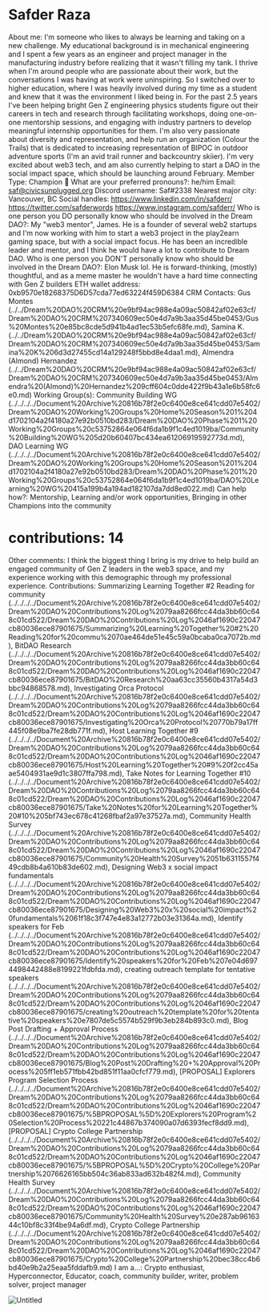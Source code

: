 # Safder Raza

About me: I'm someone who likes to always be learning and taking on a new challenge. My educational background is in mechanical engineering and I spent a few years as an engineer and project manager in the manufacturing industry before realizing that it wasn't filling my tank. I thrive when I'm around people who are passionate about their work, but the conversations I was having at work were uninspiring. So I switched over to higher education, where I was heavily involved during my time as a student and knew that it was the environment I liked being in. For the past 2.5 years I've been helping bright Gen Z engineering physics students figure out their careers in tech and research through facilitating workshops, doing one-on-one mentorship sessions, and engaging with industry partners to develop meaningful internship opportunities for them. I'm also very passionate about diversity and representation, and help run an organization (Colour the Trails) that is dedicated to increasing representation of BIPOC in outdoor adventure sports (I'm an avid trail runner and backcountry skiier). I'm very excited about web3 tech, and am also currently helping to start a DAO in the social impact space, which should be launching around February.
Member Type: Champion 🙌
What are your preferred pronouns?: he/him
Email: saf@civicsunplugged.org
Discord username: Saf#2338
Nearest major city: Vancouver, BC
Social handles: https://www.linkedin.com/in/safderr/  https://twitter.com/safderwords https://www.instagram.com/safderr/
Who is one person you DO personally know who should be involved in the Dream DAO?: My "web3 mentor", James. He is a founder of several web2 startups and I'm now working with him to start a web3 project in the play2earn gaming space, but with a social impact focus. He has been an incredible leader and mentor, and I think he would have a lot to contribute to Dream DAO.
Who is one person you DON'T personally know who should be involved in the Dream DAO?: Elon Musk lol. He is forward-thinking, (mostly) thoughtful, and as a meme master he wouldn't have a hard time connecting with Gen Z builders
ETH wallet address: 0xb9570e18268375D6D57cda77ed63224f459D6384
CRM Contacts: Gus Montes (../../Dream%20DAO%20CRM%20e9bf94ac988e4a09ac50842af02e63cf/Dream%20DAO%20CRM%207340609ec50e4d7a9b3aa35d45be0453/Gus%20Montes%20e85bc8cde5d941b4ad1ec53b5efc68fe.md), Samina K. (../../Dream%20DAO%20CRM%20e9bf94ac988e4a09ac50842af02e63cf/Dream%20DAO%20CRM%207340609ec50e4d7a9b3aa35d45be0453/Samina%20K%206d3d27455cd14a129248f5bbd8e4daa1.md), Almendra (Almond) Hernandez  (../../Dream%20DAO%20CRM%20e9bf94ac988e4a09ac50842af02e63cf/Dream%20DAO%20CRM%207340609ec50e4d7a9b3aa35d45be0453/Almendra%20(Almond)%20Hernandez%209cff604c0dde422f9b43a1e6b58fc6e0.md)
Working Group(s): Community Building WG (../../../../Document%20Archive%20816b78f2e0c6400e8ce641cdd07e5402/Dream%20DAO%20Working%20Groups%20Home%20Season%201%204d1702104a2f4180a27e92b0510bd283/Dream%20DAO%20Phase%201%20Working%20Groups%20c53752864e064f6da1b9f1c4ed1019ba/Community%20Building%20WG%205d20b60407bc434ea61206919592773d.md), DAO Learning WG (../../../../Document%20Archive%20816b78f2e0c6400e8ce641cdd07e5402/Dream%20DAO%20Working%20Groups%20Home%20Season%201%204d1702104a2f4180a27e92b0510bd283/Dream%20DAO%20Phase%201%20Working%20Groups%20c53752864e064f6da1b9f1c4ed1019ba/DAO%20Learning%20WG%20415a199b4a194ad182107da7dd8ed022.md)
Can help how?: Mentorship, Learning and/or work opportunities, Bringing in other Champions into the community
# contributions: 14
Other comments: I think the biggest thing I bring is my drive to help build an engaged community of Gen Z leaders in the web3 space, and my experience working with this demographic through my professional experience.
Contributions: Summarizing Learning Together #2 Reading for community (../../../../Document%20Archive%20816b78f2e0c6400e8ce641cdd07e5402/Dream%20DAO%20Contributions%20Log%2079aa8266fcc44da3bb60c648c01cd522/Dream%20DAO%20Contributions%20Log%2046af1690c22047cb80036ece87901675/Summarizing%20Learning%20Together%20#2%20Reading%20for%20commu%2070ae464de51e45c59a0bcaba0ca7072b.md), BitDAO Research (../../../../Document%20Archive%20816b78f2e0c6400e8ce641cdd07e5402/Dream%20DAO%20Contributions%20Log%2079aa8266fcc44da3bb60c648c01cd522/Dream%20DAO%20Contributions%20Log%2046af1690c22047cb80036ece87901675/BitDAO%20Research%20aa63cc35560b4317a54d3bbc94868578.md), Investigating Orca Protocol (../../../../Document%20Archive%20816b78f2e0c6400e8ce641cdd07e5402/Dream%20DAO%20Contributions%20Log%2079aa8266fcc44da3bb60c648c01cd522/Dream%20DAO%20Contributions%20Log%2046af1690c22047cb80036ece87901675/Investigating%20Orca%20Protocol%20770b79a17ff445f08e9ba7fe28db771f.md), Host Learning Together #9 (../../../../Document%20Archive%20816b78f2e0c6400e8ce641cdd07e5402/Dream%20DAO%20Contributions%20Log%2079aa8266fcc44da3bb60c648c01cd522/Dream%20DAO%20Contributions%20Log%2046af1690c22047cb80036ece87901675/Host%20Learning%20Together%20#9%20f2cc45aae5404931ae9d1c3807ffa798.md), Take Notes for Learning Together #10 (../../../../Document%20Archive%20816b78f2e0c6400e8ce641cdd07e5402/Dream%20DAO%20Contributions%20Log%2079aa8266fcc44da3bb60c648c01cd522/Dream%20DAO%20Contributions%20Log%2046af1690c22047cb80036ece87901675/Take%20Notes%20for%20Learning%20Together%20#10%205bf743ec678c41268fbaf2a97e37527a.md), Community Health Survey (../../../../Document%20Archive%20816b78f2e0c6400e8ce641cdd07e5402/Dream%20DAO%20Contributions%20Log%2079aa8266fcc44da3bb60c648c01cd522/Dream%20DAO%20Contributions%20Log%2046af1690c22047cb80036ece87901675/Community%20Health%20Survey%2051b6311557f449cdb8b4a610b83de602.md), Designing Web3 x social impact fundamentals (../../../../Document%20Archive%20816b78f2e0c6400e8ce641cdd07e5402/Dream%20DAO%20Contributions%20Log%2079aa8266fcc44da3bb60c648c01cd522/Dream%20DAO%20Contributions%20Log%2046af1690c22047cb80036ece87901675/Designing%20Web3%20x%20social%20impact%20fundamentals%2061f18c3f747e4e83a12772b03e31364a.md), Identify speakers for Feb (../../../../Document%20Archive%20816b78f2e0c6400e8ce641cdd07e5402/Dream%20DAO%20Contributions%20Log%2079aa8266fcc44da3bb60c648c01cd522/Dream%20DAO%20Contributions%20Log%2046af1690c22047cb80036ece87901675/Identify%20speakers%20for%20Feb%207e04d6974498442488e8199221fdbfda.md), creating outreach template for tentative speakers (../../../../Document%20Archive%20816b78f2e0c6400e8ce641cdd07e5402/Dream%20DAO%20Contributions%20Log%2079aa8266fcc44da3bb60c648c01cd522/Dream%20DAO%20Contributions%20Log%2046af1690c22047cb80036ece87901675/creating%20outreach%20template%20for%20tentative%20speakers%20e7807de5c5574b529f9b3eb284b893c0.md), Blog Post Drafting + Approval Process (../../../../Document%20Archive%20816b78f2e0c6400e8ce641cdd07e5402/Dream%20DAO%20Contributions%20Log%2079aa8266fcc44da3bb60c648c01cd522/Dream%20DAO%20Contributions%20Log%2046af1690c22047cb80036ece87901675/Blog%20Post%20Drafting%20+%20Approval%20Process%205ff1eb571fbb42bd851f11aa0cfcf779.md), [PROPOSAL] Explorers Program Selection Process  (../../../../Document%20Archive%20816b78f2e0c6400e8ce641cdd07e5402/Dream%20DAO%20Contributions%20Log%2079aa8266fcc44da3bb60c648c01cd522/Dream%20DAO%20Contributions%20Log%2046af1690c22047cb80036ece87901675/%5BPROPOSAL%5D%20Explorers%20Program%20Selection%20Process%20221c44867b374090a07d6393fecf8dd9.md), [PROPOSAL] Crypto College Partnership (../../../../Document%20Archive%20816b78f2e0c6400e8ce641cdd07e5402/Dream%20DAO%20Contributions%20Log%2079aa8266fcc44da3bb60c648c01cd522/Dream%20DAO%20Contributions%20Log%2046af1690c22047cb80036ece87901675/%5BPROPOSAL%5D%20Crypto%20College%20Partnership%2076626165bb504c36ab833ad632b482f4.md), Community Health Survey (../../../../Document%20Archive%20816b78f2e0c6400e8ce641cdd07e5402/Dream%20DAO%20Contributions%20Log%2079aa8266fcc44da3bb60c648c01cd522/Dream%20DAO%20Contributions%20Log%2046af1690c22047cb80036ece87901675/Community%20Health%20Survey%20e287ab9616344c10bf8c33f4be94a6df.md), Crypto College Partnership (../../../../Document%20Archive%20816b78f2e0c6400e8ce641cdd07e5402/Dream%20DAO%20Contributions%20Log%2079aa8266fcc44da3bb60c648c01cd522/Dream%20DAO%20Contributions%20Log%2046af1690c22047cb80036ece87901675/Crypto%20College%20Partnership%20bec38cc4b6bd40e9b2a25eaa5fddafb9.md)
I am a...: Crypto enthusiast, Hyperconnector, Educator, coach, community builder, writer, problem solver, project manager

![Untitled](Safder%20Raza%20f932d678f3924e09b2d993adb5e35883/Untitled.png)